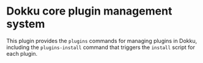 # Dokku core plugin management system

This plugin provides the `plugins` commands for managing plugins in Dokku,
including the `plugins-install` command that triggers the `install` script for
each plugin.
